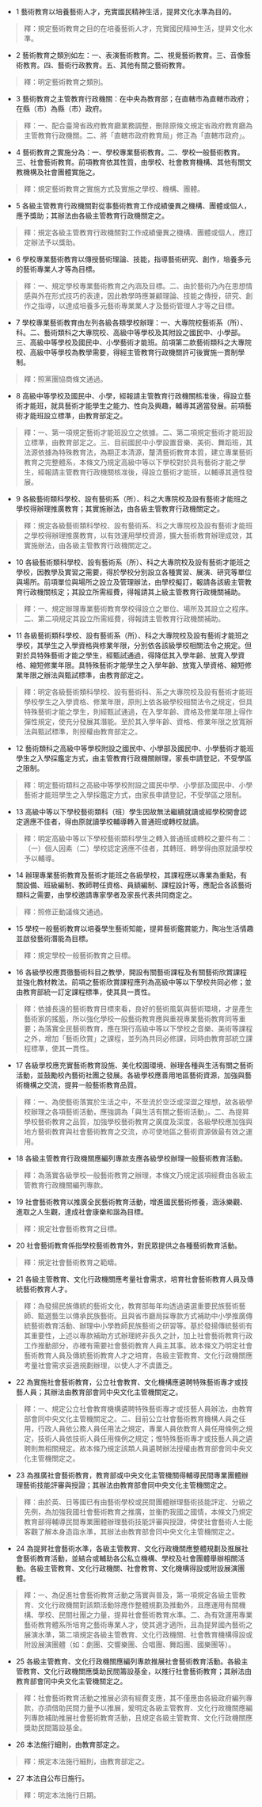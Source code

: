 * 1 藝術教育以培養藝術人才，充實國民精神生活，提昇文化水準為目的。

> 釋：規定藝術教育之目的在培養藝術人才，充實國民精神生活，提昇文化水準。

* 2 藝術教育之類別如左：一、表演藝術教育。二、視覺藝術教育。三、音像藝術教育。四、藝術行政教育。五、其他有關之藝術教育。

> 釋：明定藝術教育之類別。

* 3 藝術教育之主管教育行政機關：在中央為教育部；在直轄市為直轄市政府；在縣（市）為縣（市）政府。

> 釋：一、配合臺灣省政府教育廳業務調整，刪除原條文規定省政府教育廳為主管教育行政機關。二、將「直轄市政府教育局」修正為「直轄市政府」。

* 4 藝術教育之實施分為：一、學校專業藝術教育。二、學校一般藝術教育。三、社會藝術教育。前項教育依其性質，由學校、社會教育機構、其他有關文教機構及社會團體實施之。

> 釋：規定藝術教育之實施方式及實施之學校、機構、團體。

* 5 各級主管教育行政機關對從事藝術教育工作成績優異之機構、團體或個人，應予獎助；其辦法由各級主管教育行政機關定之。

> 釋：規定各級主管教育行政機關對工作成績優異之機構、團體或個人，應訂定辦法予以獎助。

* 6 學校專業藝術教育以傳授藝術理論、技能，指導藝術研究、創作，培養多元的藝術專業人才等為目標。

> 釋：一、規定學校專業藝術教育之內涵及目標。二、由於藝術乃內在思想情感與外在形式技巧的表達，因此教學時應兼顧理論、技能之傳授，研究、創作之指導，以達成培養多元藝術專業業人才及藝術管理人才等之目標。

* 7 學校專業藝術教育由左列各級各類學校辦理：一、大專院校藝術系（所）、科。二、藝術類科之大專院校、高級中等學校及其附設之國民中、小學部。三、高級中等學校及國民中、小學藝術才能班。前項第二款藝術類科之大專院校、高級中等學校為教學需要，得經主管教育行政機關許可後實施一貫制學制。

> 釋：照黨團協商條文通過。

* 8 高級中等學校及國民中、小學，經報請主管教育行政機關核准後，得設立藝術才能班，就具藝術才能學生之能力、性向及興趣，輔導其適當發展。前項藝術才能班設立標準，由教育部定之。

> 釋：一、第一項規定藝術才能班設立之依據。二、第二項規定藝術才能班設立標準，由教育部定之。三、目前國民中小學設置音樂、美術、舞蹈班，其法源依據為特殊教育法，為期正本清源，釐清藝術教育本質，建立專業藝術教育之完整體系，本條文乃規定高級中等以下學校對於具有藝術才能之學生，經報請主管教育行政機關核准後，得設立藝術才能班，以輔導其適性發展。

* 9 各級藝術類科學校、設有藝術系（所）、科之大專院校及設有藝術才能班之學校得辦理推廣教育；其實施辦法，由各級主管教育行政機關定之。

> 釋：規定各級藝術類科學校、設有藝術系、科之大專院校及設有藝術才能班之學校得辦理推廣教育，以有效運用學校資源，擴大藝術教育辦理成效，其實施辦法，由各級主管教育行政機關定之。

* 10 各級藝術類科學校、設有藝術系（所）、科之大專院校及設有藝術才能班之學校，因教學及實習之需要，得於學校分別設立各種實習、展演、研究等單位與場所。前項單位與場所之設立及管理辦法，由學校擬訂，報請各該級主管教育行政機關核定；其設立所需經費，得報請其上級主管教育行政機關補助。

> 釋：一、規定辦理專業藝術教育學校得設立之單位、場所及其設立之程序。二、第二項規定其設立所需經費，得報請主管教育行政機關補助。

* 11 各級藝術類科學校、設有藝術系（所）、科之大專院校及設有藝術才能班之學校，其學生之入學資格與修業年限，分別依各該級學校相關法令之規定。但對於具特殊藝術才能之學生，經甄試通過，得降低其入學年齡、放寬入學資格、縮短修業年限。具特殊藝術才能學生之入學年齡、放寬入學資格、縮短修業年限之辦法與甄試標準，由教育部定之。

> 釋：明定各級藝術類科學校、設有藝術科、系之大專院校及設有藝術才能班學校學生之入學資格、修業年限，原則上依各級學校相關法令之規定，但具特殊藝術才能之學生，則經甄試通過，在入學年齡、資格及修業年限上得作彈性規定，使充分發展其潛能。至於其入學年齡、資格、修業年限之放寬辦法與甄試標準，則授權由教育部定之。

* 12 藝術類科之高級中等學校附設之國民中、小學部及國民中、小學藝術才能班學生之入學採鑑定方式，由主管教育行政機關辦理，家長申請登記，不受學區之限制。

> 釋：明定藝術類科之高級中等學校附設之國民中學、小學部及國民中、小學藝術才能班學生之入學採鑑定方式，由家長申請登記，不受學區之限制。

* 13 高級中等以下學校藝術類科（班）學生因故無法繼續就讀或經學校開會認定適應不佳者，得由原就讀學校輔導轉入普通班或轉校就讀。

> 釋：明定高級中等以下學校藝術類科學生之轉入普通班或轉校之要件有二：（一）個人因素（二）學校認定適應不佳者，其轉班、轉學得由原就讀學校予以輔導。

* 14 辦理專業藝術教育及藝術才能班之各級學校，其課程應以專業為重點，有關設備、班級編制、教師聘任資格、員額編制、課程設計等，應配合各該藝術類科之需要，由學校邀請專家學者及家長代表共同商定之。

> 釋：照修正動議條文通過。

* 15 學校一般藝術教育以培養學生藝術知能，提昇藝術鑑賞能力，陶冶生活情趣並啟發藝術潛能為目標。

> 釋：規定學校一般藝術教育之目標。

* 16 各級學校應貫徹藝術科目之教學，開設有關藝術課程及有關藝術欣賞課程並強化教材教法。前項之藝術欣賞課程應列為高級中等以下學校共同必修；並由教育部統一訂定課程標準，使其具一貫性。

> 釋：依據長遠的藝術教育目標來看，良好的藝術風氣與藝術環境，才是產生藝術家的搖籃，所以強化學校一般藝術教育應與重視專業藝術教育同等重要；為落實全民藝術教育，應在現行高級中等以下學校之音樂、美術等課程之外，增加「藝術欣賞」之課程，並列為共同必修課，同時由教育部統立課程標準，使其一貫性。

* 17 各級學校應充實藝術教育設施、美化校園環境、辦理各種與生活有關之藝術活動，並鼓勵校內藝術社團之發展。各級學校應善用地區藝術資源，加強與藝術機構之交流，提昇一般藝術教育品質。

> 釋：一、為使藝術落實於生活之中，不至流於空泛或深澀之理想，故各級學校辦理之各項藝術活動，應強調為「與生活有關之藝術活動」。二、為提昇學校藝術教育之品質，加強學校藝術教育之廣度及深度，各級學校應加強與地方藝術教育與社會藝術教育之交流，亦可使地區之藝術資源做最有效之運用。

* 18 各級主管教育行政機關應編列專款支應各級學校辦理一般藝術教育活動。

> 釋：為落實各級學校一般藝術教育之辦理，本條文乃規定該項經費由各級主管教育行政機關編列專款。

* 19 社會藝術教育以推廣全民藝術教育活動，增進國民藝術修養，涵泳樂觀、進取之人生觀，達成社會康樂和諧為目標。

> 釋：規定社會藝術教育之目標。

* 20 社會藝術教育係指學校藝術教育外，對民眾提供之各種藝術教育活動。

> 釋：規定社會藝術教育之範疇。

* 21 各級主管教育、文化行政機關應考量社會需求，培育社會藝術教育人員及傳統藝術教育人才。

> 釋：為發揚民族傳統的藝術文化，教育部每年均透過遴選重要民族藝術藝師、甄選藝生以傳承民族藝術。且與省市廳局採專款方式補助中小學推廣傳統藝術教育活動、辦理中小學教師民族藝術之研習等。基於發揚傳統藝術有其重要性，上述以專款補助方式辦理終非長久之計，加上社會藝術教育行政工作推動部分，亦確有需要社會藝術教育人員主其事。故本條文乃明定社會藝術教育人員及傳統藝術教育人才之培育，各級主管教育、文化行政機關應考量社會需求妥適規劃辦理，以使人才不虞匱乏。

* 22 為實施社會藝術教育，公立社會教育、文化機構應遴聘特殊藝術專才或技藝人員；其辦法由教育部會同中央文化主管機關定之。

> 釋：一、規定公立社會教育機構遴聘特殊藝術專才或技藝人員辦法，由教育部會同中央文化主管機關定之。二、目前公立社會藝術教育機構人員之任用，行政人員依公務人員任用法之規定，專業人員依教育人員任用條例之規定，技術人員依技術人員任用條例之規定；惟特殊藝術專才或技藝人員之遴聘則無相關規定。故本條乃規定該類人員遴聘辦法授權由教育部會同中央文化主管機關定之。

* 23 為推廣社會藝術教育，教育部或中央文化主管機關得輔導民間專業團體辦理藝術技能評審與授證；其辦法由教育部會同中央文化主管機關定之。

> 釋：由於英、日等國已有由藝術學校或民間團體辦理藝術技能評定、分級之先例，為加強我國社會藝術教育之推廣，並衡酌我國之國情，本條文乃規定教育部得輔導民間專業團體辦理藝術技能評審與授證，俾使社會藝術人士能客觀了解本身造詣水準，其辦法由教育部會同中央文化主管機關定之。

* 24 為提昇社會藝術水準，各級主管教育、文化行政機關應整體規劃及推展社會藝術教育活動，並結合或輔助各公私立機構、學校及社會團體舉辦相關活動。各級主管教育、文化行政機關、社會教育、文化機構得設或附設展演團體。

> 釋：一、為促進社會藝術教育活動之落實與普及，第一項規定各級主管教育、文化行政機關對該類活動除應作整體規劃及推動外，且應運用有關機構、學校、民間社團之力量，提昇社會藝術教育水準。二、為有效運用專業藝術教育體系所培育之藝術專業人才，使其適才適所，且為提昇國內藝術之展演水準，第二項規定各級主管教育、文化行政機關、社會教育機構得設或附設展演團體（如：劇團、交響樂團、合唱團、舞蹈團、國樂團等）。

* 25 各級主管教育、文化行政機關應編列專款推展社會藝術教育活動。各級主管教育、文化行政機關應獎助民間籌設基金，以推行社會藝術教育；其辦法由教育部會同中央文化主管機關定之。

> 釋：社會藝術教育活動之推展必須有經費支應，其不僅應由各級政府編列專款，亦須借助民間力量予以推展，爰明定各級主管教育、文化行政機關應編列專款補助推展社會藝術教育活動，且規定各級主管教育、文化行政機關應獎助民間籌設基金。

* 26 本法施行細則，由教育部定之。

> 釋：規定本法施行細則，由教育部定之。

* 27 本法自公布日施行。

> 釋：明定本法施行日期。

